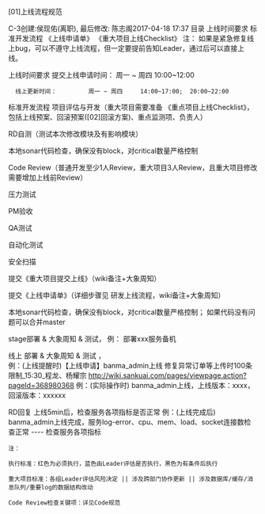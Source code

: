 [01]上线流程规范

C-3创建:侯现佑(离职), 最后修改: 陈志阁2017-04-18 17:37
目录
上线时间要求
标准开发流程
《上线申请单》
《重大项目上线Checklist》
注： 如果是紧急修复线上bug，可以不遵守上线流程，但一定要提前告知Leader，通过后可以直接上线。

上线时间要求
      提交上线申请时间：  周一 ~ 周四     10:00~12:00

      线上更新时间：         周一 ~ 周四     14:00~17:00;  20:00~22:00 

标准开发流程
项目评估与开发（重大项目需要准备 《重点项目上线Checklist》，包括上线预案、回滚预案([02]回滚方案)、重点监测项、负责人）

RD自测（测试本次修改模块及有影响模块）

本地sonar代码检查，确保没有block，对critical数量严格控制

Code Review（普通开发至少1人Review，重大项目3人Review，且重大项目修改需要增加上线前Review）

压力测试

PM验收

QA测试

自动化测试

安全扫描

提交《重大项目提交上线》（wiki备注+大象周知）

提交《上线申请单》（详细步骤见 研发上线流程，wiki备注+大象周知）

本地sonar代码检查，确保没有block，对critical数量严格控制； 如果代码没有问题可以合并master

stage部署 & 大象周知 & 测试，  例： 部署xxx服务备机

线上 部署 & 大象周知 & 测试 ，  
例：(上线提醒时)【上线申请】banma_admin上线 修复异常订单等上传时100条限制_15:30_程龙、杨耀宗  http://wiki.sankuai.com/pages/viewpage.action?pageId=368980368
例：(实际操作时)  banma_admin上线，上线版本：xxxx，回滚版本：xxxxxx

RD回复 上线5min后，检查服务各项指标是否正常
例：(上线完成后)  banma_admin上线完成，服务log-error、cpu、mem、load、socket连接数检查正常 ---- 检查服务各项指标

    注：

    执行标准：红色为必须执行，蓝色由Leader评估是否执行，黑色为有条件后执行

    重大项目标准：各组Leader评估风险决定 || 涉及跨部门协作更新 || 涉及数据库/缓存/消息队列/重要log的数据结构改动

    Code Review检查关键项：详见Code规范


